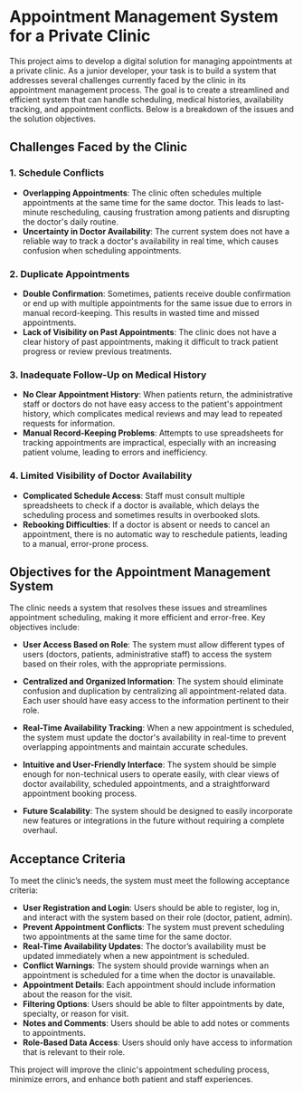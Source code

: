 # Appointment Management System for a Private Clinic

This project aims to develop a digital solution for managing appointments at a private clinic. As a junior developer, your task is to build a system that addresses several challenges currently faced by the clinic in its appointment management process. The goal is to create a streamlined and efficient system that can handle scheduling, medical histories, availability tracking, and appointment conflicts. Below is a breakdown of the issues and the solution objectives.

## Challenges Faced by the Clinic

### 1. **Schedule Conflicts**
   - **Overlapping Appointments**: The clinic often schedules multiple appointments at the same time for the same doctor. This leads to last-minute rescheduling, causing frustration among patients and disrupting the doctor's daily routine.
   - **Uncertainty in Doctor Availability**: The current system does not have a reliable way to track a doctor's availability in real time, which causes confusion when scheduling appointments.

### 2. **Duplicate Appointments**
   - **Double Confirmation**: Sometimes, patients receive double confirmation or end up with multiple appointments for the same issue due to errors in manual record-keeping. This results in wasted time and missed appointments.
   - **Lack of Visibility on Past Appointments**: The clinic does not have a clear history of past appointments, making it difficult to track patient progress or review previous treatments.

### 3. **Inadequate Follow-Up on Medical History**
   - **No Clear Appointment History**: When patients return, the administrative staff or doctors do not have easy access to the patient's appointment history, which complicates medical reviews and may lead to repeated requests for information.
   - **Manual Record-Keeping Problems**: Attempts to use spreadsheets for tracking appointments are impractical, especially with an increasing patient volume, leading to errors and inefficiency.

### 4. **Limited Visibility of Doctor Availability**
   - **Complicated Schedule Access**: Staff must consult multiple spreadsheets to check if a doctor is available, which delays the scheduling process and sometimes results in overbooked slots.
   - **Rebooking Difficulties**: If a doctor is absent or needs to cancel an appointment, there is no automatic way to reschedule patients, leading to a manual, error-prone process.

## Objectives for the Appointment Management System

The clinic needs a system that resolves these issues and streamlines appointment scheduling, making it more efficient and error-free. Key objectives include:

- **User Access Based on Role**: The system must allow different types of users (doctors, patients, administrative staff) to access the system based on their roles, with the appropriate permissions.
  
- **Centralized and Organized Information**: The system should eliminate confusion and duplication by centralizing all appointment-related data. Each user should have easy access to the information pertinent to their role.

- **Real-Time Availability Tracking**: When a new appointment is scheduled, the system must update the doctor's availability in real-time to prevent overlapping appointments and maintain accurate schedules.

- **Intuitive and User-Friendly Interface**: The system should be simple enough for non-technical users to operate easily, with clear views of doctor availability, scheduled appointments, and a straightforward appointment booking process.

- **Future Scalability**: The system should be designed to easily incorporate new features or integrations in the future without requiring a complete overhaul.

## Acceptance Criteria

To meet the clinic’s needs, the system must meet the following acceptance criteria:

- **User Registration and Login**: Users should be able to register, log in, and interact with the system based on their role (doctor, patient, admin).
- **Prevent Appointment Conflicts**: The system must prevent scheduling two appointments at the same time for the same doctor.
- **Real-Time Availability Updates**: The doctor’s availability must be updated immediately when a new appointment is scheduled.
- **Conflict Warnings**: The system should provide warnings when an appointment is scheduled for a time when the doctor is unavailable.
- **Appointment Details**: Each appointment should include information about the reason for the visit.
- **Filtering Options**: Users should be able to filter appointments by date, specialty, or reason for visit.
- **Notes and Comments**: Users should be able to add notes or comments to appointments.
- **Role-Based Data Access**: Users should only have access to information that is relevant to their role.

This project will improve the clinic's appointment scheduling process, minimize errors, and enhance both patient and staff experiences.